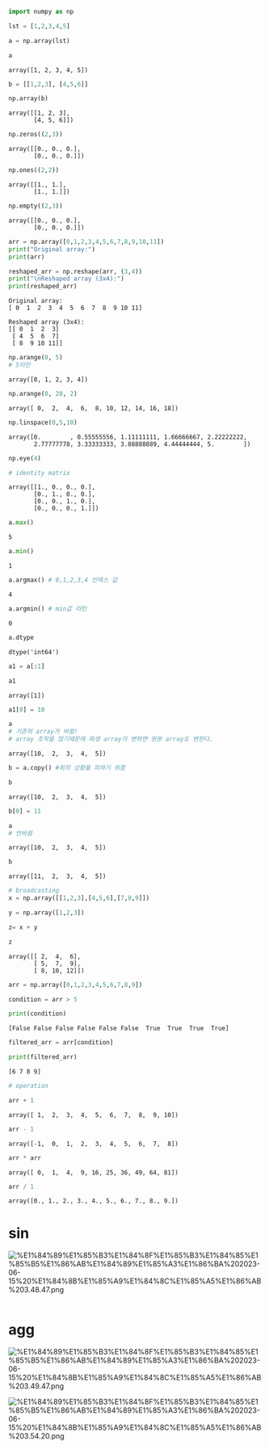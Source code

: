 ```python
import numpy as np
```


```python
lst = [1,2,3,4,5]
```


```python
a = np.array(lst)
```


```python
a
```




    array([1, 2, 3, 4, 5])




```python
b = [[1,2,3], [4,5,6]]
```


```python
np.array(b)
```




    array([[1, 2, 3],
           [4, 5, 6]])




```python
np.zeros((2,3))
```




    array([[0., 0., 0.],
           [0., 0., 0.]])




```python
np.ones((2,2))
```




    array([[1., 1.],
           [1., 1.]])




```python
np.empty((2,3))
```




    array([[0., 0., 0.],
           [0., 0., 0.]])




```python
arr = np.array([0,1,2,3,4,5,6,7,8,9,10,11])
print("Original array:")
print(arr)

reshaped_arr = np.reshape(arr, (3,4))
print("\nReshaped array (3x4):")
print(reshaped_arr)
```

    Original array:
    [ 0  1  2  3  4  5  6  7  8  9 10 11]
    
    Reshaped array (3x4):
    [[ 0  1  2  3]
     [ 4  5  6  7]
     [ 8  9 10 11]]



```python
np.arange(0, 5)
# 5미만
```




    array([0, 1, 2, 3, 4])




```python
np.arange(0, 20, 2)
```




    array([ 0,  2,  4,  6,  8, 10, 12, 14, 16, 18])




```python
np.linspace(0,5,10)
```




    array([0.        , 0.55555556, 1.11111111, 1.66666667, 2.22222222,
           2.77777778, 3.33333333, 3.88888889, 4.44444444, 5.        ])




```python
np.eye(4)

# identity matrix
```




    array([[1., 0., 0., 0.],
           [0., 1., 0., 0.],
           [0., 0., 1., 0.],
           [0., 0., 0., 1.]])




```python
a.max()
```




    5




```python
a.min()
```




    1




```python
a.argmax() # 0,1,2,3,4 인덱스 값
```




    4




```python
a.argmin() # min값 리턴 
```




    0




```python
a.dtype
```




    dtype('int64')




```python
a1 = a[:1]
```


```python
a1
```




    array([1])




```python
a1[0] = 10
```


```python
a
# 기존의 array가 바뀜! 
# array 조작을 많기때문에 파생 array가 변하면 원본 array도 변한다.
```




    array([10,  2,  3,  4,  5])




```python
b = a.copy() #위의 상황을 피하기 위함
```


```python
b
```




    array([10,  2,  3,  4,  5])




```python
b[0] = 11
```


```python
a
# 안바뀜 
```




    array([10,  2,  3,  4,  5])




```python
b
```




    array([11,  2,  3,  4,  5])




```python
# broadcasting
x = np.array([[1,2,3],[4,5,6],[7,8,9]])
```


```python
y = np.array([1,2,3])
```


```python
z= x + y
```


```python
z
```




    array([[ 2,  4,  6],
           [ 5,  7,  9],
           [ 8, 10, 12]])




```python
arr = np.array([0,1,2,3,4,5,6,7,8,9])
```


```python
condition = arr > 5
```


```python
print(condition)
```

    [False False False False False False  True  True  True  True]



```python
filtered_arr = arr[condition]
```


```python
print(filtered_arr)
```

    [6 7 8 9]



```python
# operation
```


```python
arr + 1
```




    array([ 1,  2,  3,  4,  5,  6,  7,  8,  9, 10])




```python
arr - 1
```




    array([-1,  0,  1,  2,  3,  4,  5,  6,  7,  8])




```python
arr * arr
```




    array([ 0,  1,  4,  9, 16, 25, 36, 49, 64, 81])




```python
arr / 1
```




    array([0., 1., 2., 3., 4., 5., 6., 7., 8., 9.])



 # sin

 
 ![%E1%84%89%E1%85%B3%E1%84%8F%E1%85%B3%E1%84%85%E1%85%B5%E1%86%AB%E1%84%89%E1%85%A3%E1%86%BA%202023-06-15%20%E1%84%8B%E1%85%A9%E1%84%8C%E1%85%A5%E1%86%AB%203.48.47.png](attachment:%E1%84%89%E1%85%B3%E1%84%8F%E1%85%B3%E1%84%85%E1%85%B5%E1%86%AB%E1%84%89%E1%85%A3%E1%86%BA%202023-06-15%20%E1%84%8B%E1%85%A9%E1%84%8C%E1%85%A5%E1%86%AB%203.48.47.png)


```python

```

 # agg
 ![%E1%84%89%E1%85%B3%E1%84%8F%E1%85%B3%E1%84%85%E1%85%B5%E1%86%AB%E1%84%89%E1%85%A3%E1%86%BA%202023-06-15%20%E1%84%8B%E1%85%A9%E1%84%8C%E1%85%A5%E1%86%AB%203.49.47.png](attachment:%E1%84%89%E1%85%B3%E1%84%8F%E1%85%B3%E1%84%85%E1%85%B5%E1%86%AB%E1%84%89%E1%85%A3%E1%86%BA%202023-06-15%20%E1%84%8B%E1%85%A9%E1%84%8C%E1%85%A5%E1%86%AB%203.49.47.png)

![%E1%84%89%E1%85%B3%E1%84%8F%E1%85%B3%E1%84%85%E1%85%B5%E1%86%AB%E1%84%89%E1%85%A3%E1%86%BA%202023-06-15%20%E1%84%8B%E1%85%A9%E1%84%8C%E1%85%A5%E1%86%AB%203.54.20.png](attachment:%E1%84%89%E1%85%B3%E1%84%8F%E1%85%B3%E1%84%85%E1%85%B5%E1%86%AB%E1%84%89%E1%85%A3%E1%86%BA%202023-06-15%20%E1%84%8B%E1%85%A9%E1%84%8C%E1%85%A5%E1%86%AB%203.54.20.png)


```python

```


```python

```
